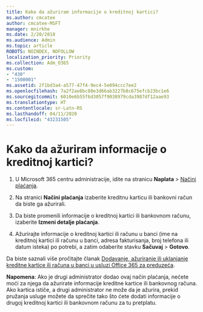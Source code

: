 ```yaml
---
title: Kako da ažuriram informacije o kreditnoj kartici?
ms.author: cmcatee
author: cmcatee-MSFT
manager: mnirkhe
ms.date: 2/20/2018
ms.audience: Admin
ms.topic: article
ROBOTS: NOINDEX, NOFOLLOW
localization_priority: Priority
ms.collection: Adm_O365
ms.custom:
- "430"
- "1500001"
ms.assetid: 2f1bd3a4-a577-47f4-9ec4-5e094ccc7ee2
ms.openlocfilehash: 7a2f2ae8bc80e3d66ab3227b8c675efcb23bc1e6
ms.sourcegitcommit: 6010e6b55f6d3057f9038979cda3987df12aae93
ms.translationtype: HT
ms.contentlocale: sr-Latn-RS
ms.lasthandoff: 04/11/2020
ms.locfileid: "43231505"
---
```

# <a name="how-do-i-update-my-credit-card-information"></a>Kako da ažuriram informacije o kreditnoj kartici?

1. U Microsoft 365 centru administracije, idite na stranicu **Naplata** \> [Načini plaćanja](https://go.microsoft.com/fwlink/p/?linkid=842054).

2. Na stranici **Načini plaćanja** izaberite kreditnu karticu ili bankovni račun da biste ga ažurirali.

3. Da biste promenili informacije o kreditnoj kartici ili bankovnom računu, izaberite **Izmeni detalje plaćanja**.

4. Ažurirajte informacije o kreditnoj kartici ili računu u banci (ime na kreditnoj kartici ili računu u banci, adresa fakturisanja, broj telefona ili datum isteka) po potrebi, a zatim odaberite stavku **Sačuvaj** > **Gotovo**.

Da biste saznali više pročitajte članak [Dodavanje, ažuriranje ili uklanjanje kreditne kartice ili računa u banci u usluzi Office 365 za preduzeća](https://docs.microsoft.com/office365/admin/subscriptions-and-billing/add-update-or-remove-credit-card-or-bank-account).

**Napomena**: Ako je drugi administrator dodao ovaj način plaćanja, nećete moći za njega da ažurirate informacije kreditne kartice ili bankovnog računa. Ako kartica ističe, a drugi administrator ne može da je ažurira, prekid pružanja usluge možete da sprečite tako što ćete dodati informacije o drugoj kreditnoj kartici ili bankovnom računu za tu pretplatu.
